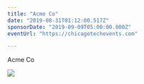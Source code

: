 ```yaml
---
title: "Acme Co"
date: "2019-08-31T01:12:00.517Z"
sponsorDate: "2019-09-09T05:00:00.000Z"
eventUrl: "https://chicagotechevents.com"

---
```


Acme Co

<a href="https://chicagotechevents.com"><img src="https://docqet-images.s3.us-east-2.amazonaws.com/sponsors/2019-09-09-acme-co.jpg" /></a>

